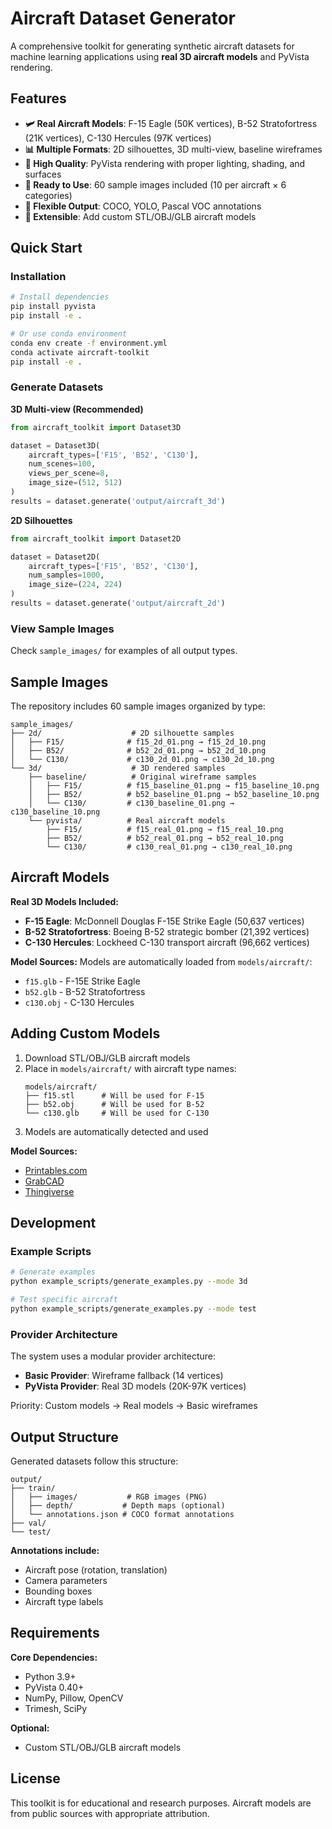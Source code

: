 # Aircraft Dataset Generator

A comprehensive toolkit for generating synthetic aircraft datasets for machine learning applications using **real 3D aircraft models** and PyVista rendering.

## Features

- **🛩️ Real Aircraft Models**: F-15 Eagle (50K vertices), B-52 Stratofortress (21K vertices), C-130 Hercules (97K vertices)
- **📊 Multiple Formats**: 2D silhouettes, 3D multi-view, baseline wireframes
- **🎯 High Quality**: PyVista rendering with proper lighting, shading, and surfaces
- **🚀 Ready to Use**: 60 sample images included (10 per aircraft × 6 categories)
- **📁 Flexible Output**: COCO, YOLO, Pascal VOC annotations
- **🔧 Extensible**: Add custom STL/OBJ/GLB aircraft models

## Quick Start

### Installation
```bash
# Install dependencies
pip install pyvista
pip install -e .

# Or use conda environment
conda env create -f environment.yml
conda activate aircraft-toolkit
pip install -e .
```

### Generate Datasets

**3D Multi-view (Recommended)**
```python
from aircraft_toolkit import Dataset3D

dataset = Dataset3D(
    aircraft_types=['F15', 'B52', 'C130'],
    num_scenes=100,
    views_per_scene=8,
    image_size=(512, 512)
)
results = dataset.generate('output/aircraft_3d')
```

**2D Silhouettes**
```python
from aircraft_toolkit import Dataset2D

dataset = Dataset2D(
    aircraft_types=['F15', 'B52', 'C130'],
    num_samples=1000,
    image_size=(224, 224)
)
results = dataset.generate('output/aircraft_2d')
```

### View Sample Images
Check `sample_images/` for examples of all output types.

## Sample Images

The repository includes 60 sample images organized by type:

```
sample_images/
├── 2d/                    # 2D silhouette samples
│   ├── F15/              # f15_2d_01.png → f15_2d_10.png
│   ├── B52/              # b52_2d_01.png → b52_2d_10.png
│   └── C130/             # c130_2d_01.png → c130_2d_10.png
└── 3d/                    # 3D rendered samples
    ├── baseline/          # Original wireframe samples
    │   ├── F15/          # f15_baseline_01.png → f15_baseline_10.png
    │   ├── B52/          # b52_baseline_01.png → b52_baseline_10.png
    │   └── C130/         # c130_baseline_01.png → c130_baseline_10.png
    └── pyvista/          # Real aircraft models
        ├── F15/          # f15_real_01.png → f15_real_10.png
        ├── B52/          # b52_real_01.png → b52_real_10.png
        └── C130/         # c130_real_01.png → c130_real_10.png
```

## Aircraft Models

**Real 3D Models Included:**
- **F-15 Eagle**: McDonnell Douglas F-15E Strike Eagle (50,637 vertices)
- **B-52 Stratofortress**: Boeing B-52 strategic bomber (21,392 vertices)
- **C-130 Hercules**: Lockheed C-130 transport aircraft (96,662 vertices)

**Model Sources:**
Models are automatically loaded from `models/aircraft/`:
- `f15.glb` - F-15E Strike Eagle
- `b52.glb` - B-52 Stratofortress
- `c130.obj` - C-130 Hercules

## Adding Custom Models

1. Download STL/OBJ/GLB aircraft models
2. Place in `models/aircraft/` with aircraft type names:
   ```
   models/aircraft/
   ├── f15.stl      # Will be used for F-15
   ├── b52.obj      # Will be used for B-52
   └── c130.glb     # Will be used for C-130
   ```
3. Models are automatically detected and used

**Model Sources:**
- [Printables.com](https://www.printables.com/search/models?q=military%20aircraft)
- [GrabCAD](https://grabcad.com/library?query=military%20aircraft)
- [Thingiverse](https://www.thingiverse.com/search?q=aircraft)

## Development

### Example Scripts
```bash
# Generate examples
python example_scripts/generate_examples.py --mode 3d

# Test specific aircraft
python example_scripts/generate_examples.py --mode test
```

### Provider Architecture
The system uses a modular provider architecture:
- **Basic Provider**: Wireframe fallback (14 vertices)
- **PyVista Provider**: Real 3D models (20K-97K vertices)

Priority: Custom models → Real models → Basic wireframes

## Output Structure

Generated datasets follow this structure:
```
output/
├── train/
│   ├── images/           # RGB images (PNG)
│   ├── depth/           # Depth maps (optional)
│   └── annotations.json # COCO format annotations
├── val/
└── test/
```

**Annotations include:**
- Aircraft pose (rotation, translation)
- Camera parameters
- Bounding boxes
- Aircraft type labels

## Requirements

**Core Dependencies:**
- Python 3.9+
- PyVista 0.40+
- NumPy, Pillow, OpenCV
- Trimesh, SciPy

**Optional:**
- Custom STL/OBJ/GLB aircraft models

## License

This toolkit is for educational and research purposes. Aircraft models are from public sources with appropriate attribution.
